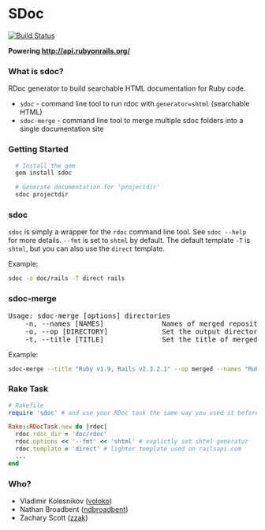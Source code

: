 # SDoc

[![Build Status](https://travis-ci.org/zzak/sdoc.png?branch=master)](https://travis-ci.org/zzak/sdoc)

**Powering http://api.rubyonrails.org/**

### What is sdoc?

RDoc generator to build searchable HTML documentation for Ruby code.

* `sdoc` - command line tool to run rdoc with `generator=shtml` (searchable HTML)
* `sdoc-merge` - command line tool to merge multiple sdoc folders into a single documentation site

### Getting Started

```bash
  # Install the gem
  gem install sdoc

  # Generate documentation for 'projectdir'
  sdoc projectdir
```

### sdoc

`sdoc` is simply a wrapper for the `rdoc` command line tool. See `sdoc --help`
for more details. `--fmt` is set to `shtml` by default. The default template `-T` is `shtml`, but you can also use the `direct` template.

Example:

```bash
sdoc -o doc/rails -T direct rails
```

### sdoc-merge

<pre>
Usage: sdoc-merge [options] directories
    -n, --names [NAMES]              Names of merged repositories. Comma separated
    -o, --op [DIRECTORY]             Set the output directory
    -t, --title [TITLE]              Set the title of merged file
</pre>

Example:

```bash
sdoc-merge --title "Ruby v1.9, Rails v2.3.2.1" --op merged --names "Ruby,Rails" ruby-v1.9 rails-v2.3.2.1
```

### Rake Task

```ruby
# Rakefile
require 'sdoc' # and use your RDoc task the same way you used it before

Rake::RDocTask.new do |rdoc|
  rdoc.rdoc_dir = 'doc/rdoc'
  rdoc.options << '--fmt' << 'shtml' # explictly set shtml generator
  rdoc.template = 'direct' # lighter template used on railsapi.com
  ...
end
```

### Who?

* Vladimir Kolesnikov ([voloko](https://github.com/voloko))
* Nathan Broadbent ([ndbroadbent](https://github.com/ndbroadbent))
* Zachary Scott ([zzak](https://github.com/zzak))
